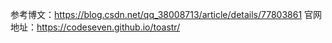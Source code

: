 参考博文：https://blog.csdn.net/qq_38008713/article/details/77803861
官网地址：https://codeseven.github.io/toastr/